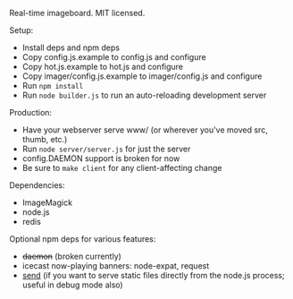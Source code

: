 Real-time imageboard.
MIT licensed.

Setup:

* Install deps and npm deps
* Copy config.js.example to config.js and configure
* Copy hot.js.example to hot.js and configure
* Copy imager/config.js.example to imager/config.js and configure
* Run `npm install`
* Run `node builder.js` to run an auto-reloading development server

Production:

* Have your webserver serve www/ (or wherever you've moved src, thumb, etc.)
* Run `node server/server.js` for just the server
* config.DAEMON support is broken for now
* Be sure to `make client` for any client-affecting change

Dependencies:

* ImageMagick
* node.js
* redis

Optional npm deps for various features:

* ~~daemon~~ (broken currently)
* icecast now-playing banners: node-expat, request
* [send](https://github.com/visionmedia/send) (if you want to serve static files directly from the node.js process; useful in debug mode also)
